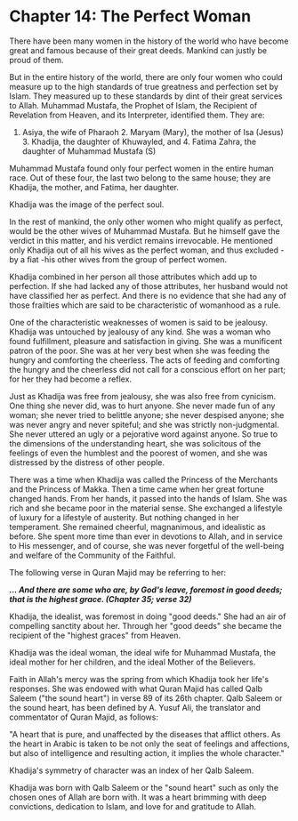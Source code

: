 Chapter 14: The Perfect Woman
=============================

There have been many women in the history of the world who have become
great and famous because of their great deeds. Mankind can justly be
proud of them.

But in the entire history of the world, there are only four women who
could measure up to the high standards of true greatness and perfection
set by Islam. They measured up to these standards by dint of their great
services to Allah. Muhammad Mustafa, the Prophet of Islam, the Recipient
of Revelation from Heaven, and its Interpreter, identified them. They
are:

1. Asiya, the wife of Pharaoh 2. Maryam (Mary), the mother of Isa
(Jesus) 3. Khadija, the daughter of Khuwayled, and 4. Fatima Zahra, the
daughter of Muhammad Mustafa (S)

Muhammad Mustafa found only four perfect women in the entire human race.
Out of these four, the last two belong to the same house; they are
Khadija, the mother, and Fatima, her daughter.

Khadija was the image of the perfect soul.

In the rest of mankind, the only other women who might qualify as
perfect, would be the other wives of Muhammad Mustafa. But he himself
gave the verdict in this matter, and his verdict remains irrevocable. He
mentioned only Khadija out of all his wives as the perfect woman, and
thus excluded - by a fiat -his other wives from the group of perfect
women.

Khadija combined in her person all those attributes which add up to
perfection. If she had lacked any of those attributes, her husband would
not have classified her as perfect. And there is no evidence that she
had any of those frailties which are said to be characteristic of
womanhood as a rule.

One of the characteristic weaknesses of women is said to be jealousy.
Khadija was untouched by jealousy of any kind. She was a woman who found
fulfillment, pleasure and satisfaction in giving. She was a munificent
patron of the poor. She was at her very best when she was feeding the
hungry and comforting the cheerless. The acts of feeding and comforting
the hungry and the cheerless did not call for a conscious effort on her
part; for her they had become a reflex.

Just as Khadija was free from jealousy, she was also free from cynicism.
One thing she never did, was to hurt anyone. She never made fun of any
woman; she never tried to belittle anyone; she never despised anyone;
she was never angry and never spiteful; and she was strictly
non-judgmental. She never uttered an ugly or a pejorative word against
anyone. So true to the dimensions of the understanding heart, she was
solicitous of the feelings of even the humblest and the poorest of
women, and she was distressed by the distress of other people.

There was a time when Khadija was called the Princess of the Merchants
and the Princess of Makka. Then a time came when her great fortune
changed hands. From her hands, it passed into the hands of Islam. She
was rich and she became poor in the material sense. She exchanged a
lifestyle of luxury for a lifestyle of austerity. But nothing changed in
her temperament. She remained cheerful, magnanimous, and idealistic as
before. She spent more time than ever in devotions to Allah, and in
service to His messenger, and of course, she was never forgetful of the
well-being and welfare of the Community of the Faithful.

The following verse in Quran Majid may be referring to her:

***... And there are some who are, by God's leave, foremost in good
deeds; that is the highest grace. (Chapter 35; verse 32)***

Khadija, the idealist, was foremost in doing "good deeds." She had an
air of compelling sanctity about her. Through her "good deeds" she
became the recipient of the "highest graces" from Heaven.

Khadija was the ideal woman, the ideal wife for Muhammad Mustafa, the
ideal mother for her children, and the ideal Mother of the Believers.

Faith in Allah's mercy was the spring from which Khadija took her life's
responses. She was endowed with what Quran Majid has called Qalb Saleem
("the sound heart") in verse 89 of its 26th chapter. Qalb Saleem or the
sound heart, has been defined by A. Yusuf Ali, the translator and
commentator of Quran Majid, as follows:

"A heart that is pure, and unaffected by the diseases that afflict
others. As the heart in Arabic is taken to be not only the seat of
feelings and affections, but also of intelligence and resulting action,
it implies the whole character."

Khadija's symmetry of character was an index of her Qalb Saleem.

Khadija was born with Qalb Saleem or the "sound heart" such as only the
chosen ones of Allah are born with. It was a heart brimming with deep
convictions, dedication to Islam, and love for and gratitude to Allah.



